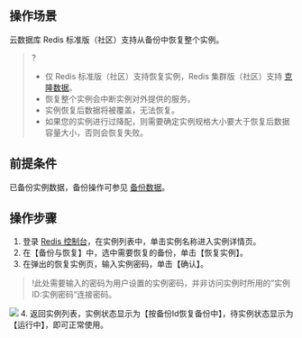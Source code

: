 ## 操作场景
云数据库 Redis 标准版（社区）支持从备份中恢复整个实例。
	
>?
>- 仅 Redis 标准版（社区）支持恢复实例，Redis 集群版（社区）支持 [克隆数据](https://cloud.tencent.com/document/product/239/32545)。
>- 恢复整个实例会中断实例对外提供的服务。
>- 实例恢复后数据将被覆盖，无法恢复。
>- 如果您的实例进行过降配，则需要确定实例规格大小要大于恢复后数据容量大小，否则会恢复失败。

## 前提条件
已备份实例数据，备份操作可参见 [备份数据](https://cloud.tencent.com/document/product/239/30901)。

## 操作步骤

1. 登录 [Redis 控制台](https://console.cloud.tencent.com/redis)，在实例列表中，单击实例名称进入实例详情页。
2. 在【备份与恢复】中，选中需要恢复的备份，单击【恢复实例】。
3. 在弹出的恢复实例页，输入实例密码，单击【确认】。
>!此处需要输入的密码为用户设置的实例密码，并非访问实例时所用的”实例 ID:实例密码“连接密码。

![](https://main.qcloudimg.com/raw/9fbe5715735d89a93bf2cd36d5cde7df.png)
4. 返回实例列表，实例状态显示为【按备份Id恢复备份中】，待实例状态显示为【运行中】，即可正常使用。



